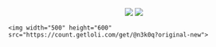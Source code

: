 <p align="center" >
    <img src="https://img.shields.io/badge/Ukrainian-%23ff0d00?style=for-the-badge&label=90%25"> 
    <img src="https://img.shields.io/badge/English-%230000ff?style=for-the-badge&label=10%25">
    
    <img width="500" height="600" src="https://count.getloli.com/get/@n3k0q?original-new">
</p>
